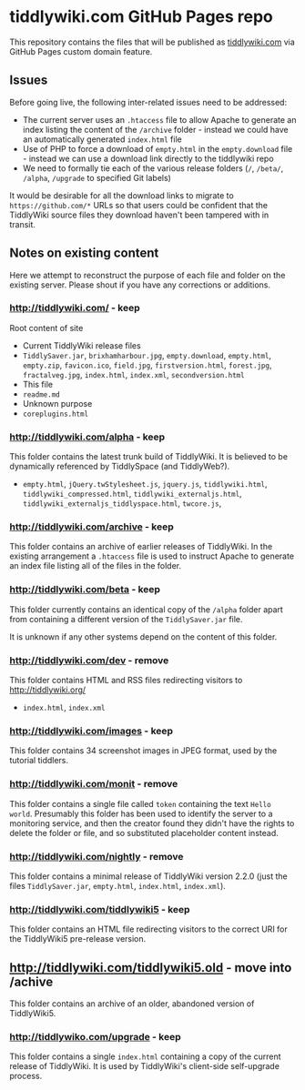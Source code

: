 # tiddlywiki.com GitHub Pages repo

This repository contains the files that will be published as <a href="http://tiddlywiki.com/">tiddlywiki.com</a> via GitHub Pages custom domain feature.

## Issues

Before going live, the following inter-related issues need to be addressed:

* The current server uses an `.htaccess` file to allow Apache to generate an index listing the content of the `/archive` folder - instead we could have an automatically generated `index.html` file
* Use of PHP to force a download of `empty.html` in the `empty.download` file - instead we can use a download link directly to the tiddlywiki repo
* We need to formally tie each of the various release folders (`/`, `/beta/`, `/alpha`, `/upgrade` to specified Git labels)

It would be desirable for all the download links to migrate to `https://github.com/*` URLs so that users could be confident that the TiddlyWiki source files they download haven't been tampered with in transit. 

## Notes on existing content

Here we attempt to reconstruct the purpose of each file and folder on the existing server. Please shout if you have any corrections or additions.

### http://tiddlywiki.com/ - **keep**

Root content of site

* Current TiddlyWiki release files
 * `TiddlySaver.jar`, `brixhamharbour.jpg`, `empty.download`, `empty.html`, `empty.zip`, `favicon.ico`, `field.jpg`, `firstversion.html`, `forest.jpg`, `fractalveg.jpg`, `index.html`, `index.xml`, `secondversion.html`
* This file
 * `readme.md`
* Unknown purpose
 * `coreplugins.html`

### http://tiddlywiki.com/alpha - **keep**

This folder contains the latest trunk build of TiddlyWiki. It is believed to be dynamically referenced by TiddlySpace (and TiddlyWeb?).

* `empty.html`, `jQuery.twStylesheet.js`, `jquery.js`, `tiddlywiki.html`, `tiddlywiki_compressed.html`, `tiddlywiki_externaljs.html`, `tiddlywiki_externaljs_tiddlyspace.html`, `twcore.js`, 

### http://tiddlywiki.com/archive - **keep**

This folder contains an archive of earlier releases of TiddlyWiki. In the existing arrangement a `.htaccess` file is used to  instruct Apache to generate an index file listing all of the files in the folder.

### http://tiddlywiki.com/beta - **keep**

This folder currently contains an identical copy of the `/alpha` folder apart from containing a different version of the `TiddlySaver.jar` file.

It is unknown if any other systems depend on the content of this folder.



### http://tiddlywiki.com/dev - **remove**

This folder contains HTML and RSS files redirecting visitors to http://tiddlywiki.org/

* `index.html`, `index.xml`

### http://tiddlywiki.com/images - **keep**

This folder contains 34 screenshot images in JPEG format, used by the tutorial tiddlers.

### http://tiddlywiki.com/monit - **remove**

This folder contains a single file called `token` containing the text `Hello world`. Presumably this folder has been used to identify the server to a monitoring service, and then the creator found they didn't have the rights to delete the folder or file, and so substituted placeholder content instead.

### http://tiddlywiki.com/nightly - **remove**

This folder contains a minimal release of TiddlyWiki version 2.2.0 (just the files `TiddlySaver.jar`, `empty.html`, `index.html`, `index.xml`).

### http://tiddlywiki.com/tiddlywiki5 - **keep**

This folder contains an HTML file redirecting visitors to the correct URI for the TiddlyWiki5 pre-release version.

## http://tiddlywiki.com/tiddlywiki5.old - **move into /achive**

This folder contains an archive of an older, abandoned version of TiddlyWiki5.

### http://tiddlywiko.com/upgrade - **keep**

This folder contains a single `index.html` containing a copy of the current release of TiddlyWiki. It is used by TiddlyWiki's client-side self-upgrade process.

